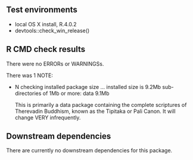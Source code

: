 ## Test environments
* local OS X install, R.4.0.2
* devtools::check_win_release()

## R CMD check results
There were no ERRORs or WARNINGSs.

There was 1 NOTE:

* N  checking installed package size ...
     installed size is  9.2Mb
     sub-directories of 1Mb or more:
       data   9.1Mb
       
  This is primarily a data package containing the complete scriptures of Therevadin Buddhism, known as the Tipitaka or Pali Canon. It will change VERY infrequently.

## Downstream dependencies

There are currently no downstream dependencies for this package.


